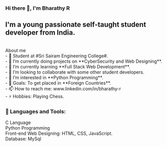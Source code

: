### Hi there 👋, I'm Bharathy R 
<h2> I'm a young passionate self-taught student developer from India. </h2>
<br>About me<br>
- 🌱 Student at #Sri Sairam Engineering College#.<br>
- 🔭 I’m currently doing projects on **CyberSecurity and Web Designing**.<br>
- 🌱 I’m currently learning **Full Stack Web Development**.<br>
- 👯 I’m looking to collaborate with some other student developers.<br>
- 🤔 I’m interested in **Python Programming**.<br>
- 🥅 Goals: To get placed in **Foreign Countries**.<br>
- 📫 How to reach me: www.linkedin.com/in/bharathy-r <br>
- ⚡ Hobbies: Playing Chess.<br>
<h3> 🚀 Languages and Tools: </h3>
C Language
<br> Python Programming
<br> Front-end Web Designing: HTML, CSS, JavaScript.
<br> Database: MySql 
 

